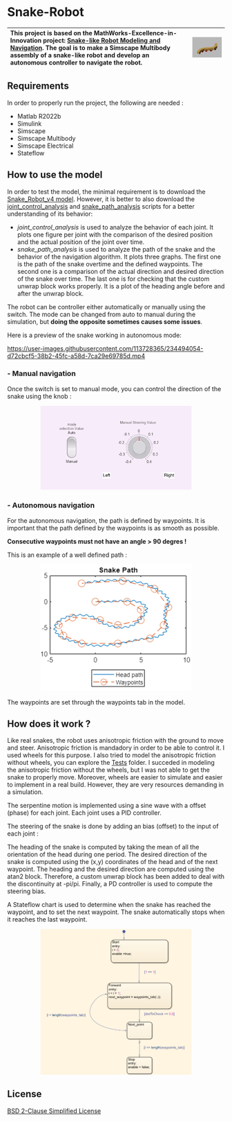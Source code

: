 # Snake-Robot




| This project is based on the MathWorks-Excellence-in-Innovation project: [Snake-like Robot Modeling and Navigation](https://github.com/mathworks/MathWorks-Excellence-in-Innovation/tree/main/projects/Snake-like%20Robot%20Modeling%20and%20Navigation). The goal is to make a Simscape Multibody assembly of a snake-like robot and develop an autonomous controller to navigate the robot. | <p align="center"> <img src="./images/snake-img.png" width="350" title="snake path"> </p> |
|:--------------|:-------------:|


## Requirements
In order to properly run the project, the following are needed :
- Matlab R2022b
- Simulink
- Simscape	
- Simscape Multibody	
- Simscape Electrical	
- Stateflow

## How to use the model
In order to test the model, the minimal requirement is to download the [Snake_Robot_v4 model](Snake_Robot_v4.slx). However, it is better to also download the [joint_control_analysis](joint_control_analysis.m) and [snake_path_analysis](snake_path_analysis.mlx) scripts for a better understanding of its behavior:

- *joint_control_analysis* is used to analyze the behavior of each joint. It plots one figure per joint with the comparison of the desired position and the actual position of the joint over time.
- *snake_path_analysis* is used to analyze the path of the snake and the behavior of the navigation algorithm. It plots three graphs. The first one is the path of the snake overtime and the defined waypoints. The second one is a comparison of the actual direction and desired direction of the snake over time. The last one is for checking that the custom unwrap block works properly. It is a plot of the heading angle before and after the unwrap block. 


The robot can be controller either automatically or manually using the switch. The mode can be changed from auto to manual during the simulation, but **doing the opposite sometimes causes some issues**.

Here is a preview of the snake working in autonomous mode:

https://user-images.githubusercontent.com/113728365/234494054-d72cbcf5-38b2-45fc-a58d-7ca29e69785d.mp4


### - Manual navigation
Once the switch is set to manual mode, you can control the direction of the snake using the knob :
<p align="center">
  <img src="./images/mode-selection.png" width="350" title="manual mode">
</p>

### - Autonomous navigation
For the autonomous navigation, the path is defined by waypoints. It is important that the path defined by the waypoints is as smooth as possible.

**Consecutive waypoints must not have an angle > 90 degres !**

This is an example of a well defined path :

<p align="center">
  <img src="./images/snake-path.png" width="350" title="snake path">
</p>

The waypoints are set through the waypoints tab in the model.

## How does it work ?
Like real snakes, the robot uses anisotropic friction with the ground to move and steer. Anisotropic friction is mandadory in order to be able to control it. I used wheels for this purpose. I also tried to model the anisotropic friction without wheels, you can explore the [Tests](https://github.com/Antoine-ms/Snake-Robot/tree/main/Tests) folder. I succeded in modeling the anisotropic friction without the wheels, but I was not able to get the snake to properly move. Moreover, wheels are easier to simulate and easier to implement in a real build. However, they are very resources demanding in a simulation.

The serpentine motion is implemented using a sine wave with a offset (phase) for each joint. Each joint uses a PID controller. 

The steering of the snake is done by adding an bias (offset) to the input of each joint : 

The heading of the snake is computed by taking the mean of all the orientation of the head during one period. The desired direction of the snake is computed using the (x,y) coordinates of the head and of the next waypoint. The heading and the desired direction are computed using the atan2 block. Therefore, a custom unwrap block has been added to deal with the discontinuity at -pi/pi. Finally, a PD controller is used to compute the steering bias. 

A Stateflow chart is used to determine when the snake has reached the waypoint, and to set the next waypoint. The snake automatically stops when it reaches the last waypoint. 

<p align="center">
  <img src="./images/Stateflow.png" width="350" title="stateflow chart">
</p>


## License
[BSD 2-Clause Simplified License](https://choosealicense.com/licenses/bsd-2-clause)

